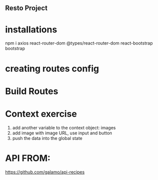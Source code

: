 ## Resto Project

# installations
npm i axios react-router-dom @types/react-router-dom  react-bootstrap bootstrap


# creating routes config

# Build Routes


# Context exercise
1. add another variable to the context object: images
2. add image with image URL, use input and button
3. push the data into the global state


# API FROM:
https://github.com/galamo/api-recipes